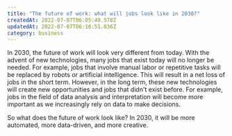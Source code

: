 ```yaml
---
title: "The future of work: what will jobs look like in 2030?"
createdAt: 2022-07-07T06:05:40.578Z
updatedAt: 2022-07-07T06:16:51.836Z
category: business
---
```


In 2030, the future of work will look very different from today. With the advent of new technologies, many jobs that exist today will no longer be needed. For example, jobs that involve manual labor or repetitive tasks will be replaced by robots or artificial intelligence. This will result in a net loss of jobs in the short term. However, in the long term, these new technologies will create new opportunities and jobs that didn't exist before. For example, jobs in the field of data analysis and interpretation will become more important as we increasingly rely on data to make decisions.

So what does the future of work look like? In 2030, it will be more automated, more data-driven, and more creative.

